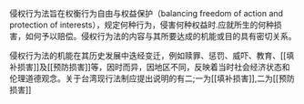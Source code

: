 侵权行为法旨在权衡行为自由与权益保护（balancing freedom of action and protection of interests），规定何种行为，侵害何种权益时.应就所生的何种损害，如何予以赔偿。侵权行为法的内容与其所要达成的机能或目的具有密切关系。

侵权行为法的机能在其历史发展中迭经变迁，例如赎罪、惩罚、威吓、教育、[[填补损害]]及[[预防损害]]等，因时而异，因地区不同，反映着当时社会经济状态和伦理道德观念。关于台湾现行法制应提出说明的有二;一为[[填补损害]],二为[[预防损害]]